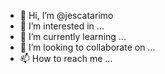 - 👋 Hi, I’m @jescatarimo
- 👀 I’m interested in ...
- 🌱 I’m currently learning ...
- 💞️ I’m looking to collaborate on ...
- 📫 How to reach me ...

<!---
jescatarimo/jescatarimo is a ✨ special ✨ repository because its `README.md` (this file) appears on your GitHub profile.
You can click the Preview link to take a look at your changes.
--->
